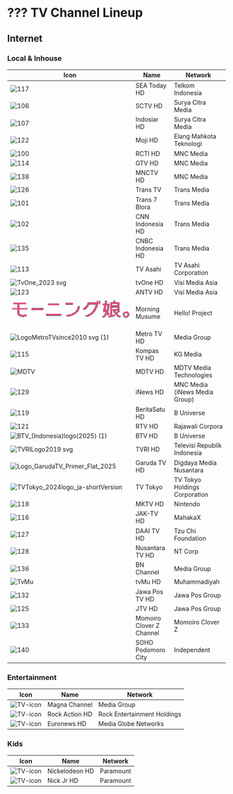 # ??? TV Channel Lineup
## Internet
### Local & Inhouse
Icon | Name | Network
-- | -- | --
![117](https://github.com/user-attachments/assets/0d3e3170-d7e8-420a-be43-bcaa016cb2be) | SEA Today HD | Telkom Indonesia
![106](https://github.com/user-attachments/assets/0d3e3170-d7e8-420a-be43-bcaa016cb2be) | SCTV HD | Surya Citra Media
![107](https://github.com/user-attachments/assets/0d3e3170-d7e8-420a-be43-bcaa016cb2be) | Indosiar HD | Surya Citra Media
![122](https://github.com/user-attachments/assets/0d3e3170-d7e8-420a-be43-bcaa016cb2be) | Moji HD | Elang Mahkota Teknologi
![100](https://github.com/user-attachments/assets/0d3e3170-d7e8-420a-be43-bcaa016cb2be) | RCTI HD | MNC Media
![114](https://github.com/user-attachments/assets/0d3e3170-d7e8-420a-be43-bcaa016cb2be) | GTV HD | MNC Media
![138](https://github.com/user-attachments/assets/0d3e3170-d7e8-420a-be43-bcaa016cb2be) | MNCTV HD | MNC Media
![126](https://github.com/user-attachments/assets/0d3e3170-d7e8-420a-be43-bcaa016cb2be) | Trans TV | Trans Media
![101](https://github.com/user-attachments/assets/0d3e3170-d7e8-420a-be43-bcaa016cb2be) | Trans 7 Blora | Trans Media
![102](https://github.com/user-attachments/assets/0d3e3170-d7e8-420a-be43-bcaa016cb2be) | CNN Indonesia HD | Trans Media
![135](https://github.com/user-attachments/assets/0d3e3170-d7e8-420a-be43-bcaa016cb2be) | CNBC Indonesia HD | Trans Media
![113](https://github.com/user-attachments/assets/0d3e3170-d7e8-420a-be43-bcaa016cb2be) | TV Asahi | TV Asahi Corporation
![TvOne_2023 svg](https://github.com/user-attachments/assets/48e10835-ad8c-4e61-bc18-e1d4e814058c) | tvOne HD | Visi Media Asia
![123](https://upload.wikimedia.org/wikipedia/id/f/fd/Antv_logo%282009%29.png) | ANTV HD | Visi Media Asia
![124](https://github.com/TG635-alt126xA/ExtendedMaster113/raw/refs/heads/main/MorningMusumeLogo.png) | Morning Musume | Hello! Project
![LogoMetroTVsince2010 svg (1)](https://github.com/user-attachments/assets/3ccac20d-a2b8-4fb4-84c6-49370d3eb923) | Metro TV HD | Media Group
![115](https://github.com/user-attachments/assets/0d3e3170-d7e8-420a-be43-bcaa016cb2be) | Kompas TV HD | KG Media
![MDTV](https://upload.wikimedia.org/wikipedia/commons/8/89/MDTV_logo.svg) | MDTV HD | MDTV Media Technologies
![129](https://github.com/user-attachments/assets/0d3e3170-d7e8-420a-be43-bcaa016cb2be) | iNews HD | MNC Media (iNews Media Group)
![119](https://github.com/user-attachments/assets/0d3e3170-d7e8-420a-be43-bcaa016cb2be) | BeritaSatu HD | B Universe
![121](https://github.com/user-attachments/assets/0d3e3170-d7e8-420a-be43-bcaa016cb2be) | RTV HD | Rajawali Corpora
![BTV_(Indonesia)_logo_(2025) (1)](https://github.com/user-attachments/assets/708b87c7-d902-4f21-8860-e933a10dd3fb) | BTV HD | B Universe
![TVRILogo2019 svg](https://github.com/user-attachments/assets/cec52875-b162-48ce-941f-4ab7067def26) | TVRI HD | Televisi Republik Indonesia
![Logo_GarudaTV_Primer_Flat_2025](https://github.com/user-attachments/assets/eec14a5e-616c-4e01-818e-6e12ff4a2611) | Garuda TV HD | Digdaya Media Nusantara
![TVTokyo_2024logo_ja-shortVersion](https://github.com/user-attachments/assets/b106cdae-63af-44b6-a878-f00a9507d2bd) | TV Tokyo | TV Tokyo Holdings Corporation
![118](https://github.com/user-attachments/assets/0d3e3170-d7e8-420a-be43-bcaa016cb2be) | MKTV HD | Nintendo
![116](https://github.com/user-attachments/assets/0d3e3170-d7e8-420a-be43-bcaa016cb2be) | JAK-TV HD | MahakaX
![127](https://github.com/user-attachments/assets/0d3e3170-d7e8-420a-be43-bcaa016cb2be) | DAAI TV HD | Tzu Chi Foundation
![128](https://github.com/user-attachments/assets/0d3e3170-d7e8-420a-be43-bcaa016cb2be) | Nusantara TV HD | NT Corp
![136](https://github.com/user-attachments/assets/0d3e3170-d7e8-420a-be43-bcaa016cb2be) | BN Channel | Media Group
![TvMu](https://github.com/user-attachments/assets/b895236e-73c8-404d-bbe5-922b8f43e4f2) | tvMu HD | Muhammadiyah
![132](https://github.com/user-attachments/assets/0d3e3170-d7e8-420a-be43-bcaa016cb2be) | Jawa Pos TV HD | Jawa Pos Group
![125](https://github.com/user-attachments/assets/0d3e3170-d7e8-420a-be43-bcaa016cb2be) | JTV HD | Jawa Pos Group
![133](https://github.com/user-attachments/assets/0d3e3170-d7e8-420a-be43-bcaa016cb2be) | Momoiro Clover Z Channel | Momoiro Clover Z
![140](https://upload.wikimedia.org/wikipedia/commons/5/5a/Neo_Soho.svg) | SOHO Podomoro City | Independent
### Entertainment
Icon | Name | Network
-- | -- | --
![TV-icon](https://github.com/user-attachments/assets/0d3e3170-d7e8-420a-be43-bcaa016cb2be) | Magna Channel | Media Group
![TV-icon](https://github.com/user-attachments/assets/0d3e3170-d7e8-420a-be43-bcaa016cb2be) | Rock Action HD | Rock Entertainment Holdings
![TV-icon](https://github.com/user-attachments/assets/0d3e3170-d7e8-420a-be43-bcaa016cb2be) | Euronews HD | Media Globe Networks
### Kids
Icon | Name | Network
-- | -- | --
![TV-icon](https://github.com/user-attachments/assets/0d3e3170-d7e8-420a-be43-bcaa016cb2be) | Nickelodeon HD | Paramount
![TV-icon](https://github.com/user-attachments/assets/0d3e3170-d7e8-420a-be43-bcaa016cb2be) | Nick Jr HD | Paramount
